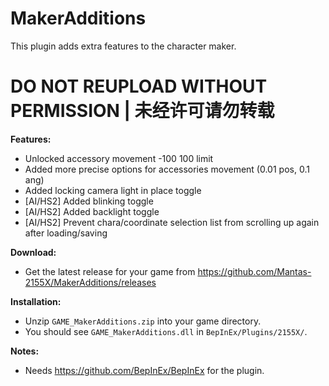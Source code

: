 # MakerAdditions

This plugin adds extra features to the character maker.  

# DO NOT REUPLOAD WITHOUT PERMISSION | 未经许可请勿转载

**Features:**  
* Unlocked accessory movement -100 100 limit  
* Added more precise options for accessories movement (0.01 pos, 0.1 ang)  
* Added locking camera light in place toggle  
* [AI/HS2] Added blinking toggle  
* [AI/HS2] Added backlight toggle  
* [AI/HS2] Prevent chara/coordinate selection list from scrolling up again after loading/saving  

**Download:**  
* Get the latest release for your game from https://github.com/Mantas-2155X/MakerAdditions/releases  

**Installation:**  
* Unzip `GAME_MakerAdditions.zip` into your game directory.  
* You should see `GAME_MakerAdditions.dll` in `BepInEx/Plugins/2155X/`.  

**Notes:**
* Needs https://github.com/BepInEx/BepInEx for the plugin.
